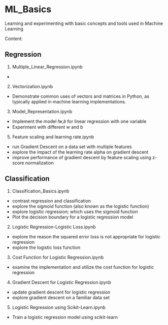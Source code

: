 # ML_Basics
Learning and experimenting with basic concepts and tools used in Machine Learning

Content:

## Regression

1. Multiple_Linear_Regression.ipynb
  *
2. Vectorization.ipynb
  * Demonstrate common uses of vectors and matrices in Python, as typically applied in machine learning implementations.
3. Model_Representation.ipynb
  * Implement the model  𝑓𝑤,𝑏 for linear regression with one variable
  * Experiment with different w and b
5. Feature scaling and learning rate.ipynb
  * run Gradient Descent on a data set with multiple features
  * explore the impact of the learning rate alpha on gradient descent
  * improve performance of gradient descent by feature scaling using z-score normalization

## Classification

1. Classification_Basics.ipynb
  * contrast regression and classification
  * explore the sigmoid function (also known as the logistic function)
  * explore logistic regression; which uses the sigmoid function
  * Plot the decision boundary for a logistic regression model
2. Logistic Regression-Logistic Loss.ipynb
  * explore the reason the squared error loss is not appropriate for logistic regression
  * explore the logistic loss function
3. Cost Function for Logistic Regression.ipynb
  * examine the implementation and utilize the cost function for logistic regression
4. Gradient Descent for Logistic Regression.ipynb
  * update gradient descent for logistic regression
  * explore gradient descent on a familiar data set
5. Logistic Regression using Scikit-Learn.ipynb
  * Train a logistic regression model using scikit-learn
    
